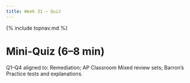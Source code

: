 ```yaml
---
title: Week 31 — Quiz
---
```

{% include topnav.md %}

# Mini-Quiz (6–8 min)

Q1–Q4 aligned to: Remediation; AP Classroom Mixed review sets; Barron’s Practice tests and explanations.
